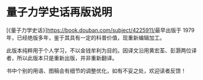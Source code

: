# 量子力学史话再版说明

[《量子力学史话》]<https://book.douban.com/subject/4225911/>最早出版于 1979 年，已经绝版多年，鉴于其具有一定的科普价值，现重新编辑加工。

此版本纯粹用于个人学习，不以金钱牟利为目的。因译文沿用黄宏荃、彭灏两位译者，所以此版本只是重新出版，并非重新翻译。

书中个别的用语、图稿会有细节的调整优化，如有不妥之处，欢迎读者反馈！